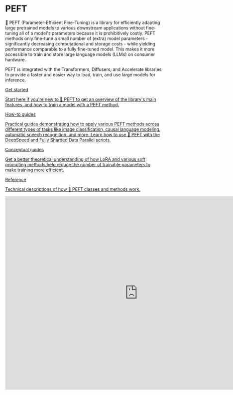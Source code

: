 <!--Copyright 2023 The HuggingFace Team. All rights reserved.

Licensed under the Apache License, Version 2.0 (the "License"); you may not use this file except in compliance with
the License. You may obtain a copy of the License at

http://www.apache.org/licenses/LICENSE-2.0

Unless required by applicable law or agreed to in writing, software distributed under the License is distributed on
an "AS IS" BASIS, WITHOUT WARRANTIES OR CONDITIONS OF ANY KIND, either express or implied. See the License for the
specific language governing permissions and limitations under the License.

⚠️ Note that this file is in Markdown but contain specific syntax for our doc-builder (similar to MDX) that may not be
rendered properly in your Markdown viewer.

-->

# PEFT

🤗 PEFT (Parameter-Efficient Fine-Tuning) is a library for efficiently adapting large pretrained models to various downstream applications without fine-tuning all of a model's parameters because it is prohibitively costly. PEFT methods only fine-tune a small number of (extra) model parameters - significantly decreasing computational and storage costs - while yielding performance comparable to a fully fine-tuned model. This makes it more accessible to train and store large language models (LLMs) on consumer hardware.

PEFT is integrated with the Transformers, Diffusers, and Accelerate libraries to provide a faster and easier way to load, train, and use large models for inference.

<div class="mt-10">
  <div class="w-full flex flex-col space-y-4 md:space-y-0 md:grid md:grid-cols-2 md:gap-y-4 md:gap-x-5">
    <a class="!no-underline border dark:border-gray-700 p-5 rounded-lg shadow hover:shadow-lg" href="quicktour"
      ><div class="w-full text-center bg-gradient-to-br from-blue-400 to-blue-500 rounded-lg py-1.5 font-semibold mb-5 text-white text-lg leading-relaxed">Get started</div>
      <p class="text-gray-700">Start here if you're new to 🤗 PEFT to get an overview of the library's main features, and how to train a model with a PEFT method.</p>
    </a>
    <a class="!no-underline border dark:border-gray-700 p-5 rounded-lg shadow hover:shadow-lg" href="./task_guides/prompt_based_methods"
      ><div class="w-full text-center bg-gradient-to-br from-indigo-400 to-indigo-500 rounded-lg py-1.5 font-semibold mb-5 text-white text-lg leading-relaxed">How-to guides</div>
      <p class="text-gray-700">Practical guides demonstrating how to apply various PEFT methods across different types of tasks like image classification, causal language modeling, automatic speech recognition, and more. Learn how to use 🤗 PEFT with the DeepSpeed and Fully Sharded Data Parallel scripts.</p>
    </a>
    <a class="!no-underline border dark:border-gray-700 p-5 rounded-lg shadow hover:shadow-lg" href="./conceptual_guides/adapter"
      ><div class="w-full text-center bg-gradient-to-br from-pink-400 to-pink-500 rounded-lg py-1.5 font-semibold mb-5 text-white text-lg leading-relaxed">Conceptual guides</div>
      <p class="text-gray-700">Get a better theoretical understanding of how LoRA and various soft prompting methods help reduce the number of trainable parameters to make training more efficient.</p>
   </a>
    <a class="!no-underline border dark:border-gray-700 p-5 rounded-lg shadow hover:shadow-lg" href="./package_reference/config"
      ><div class="w-full text-center bg-gradient-to-br from-purple-400 to-purple-500 rounded-lg py-1.5 font-semibold mb-5 text-white text-lg leading-relaxed">Reference</div>
      <p class="text-gray-700">Technical descriptions of how 🤗 PEFT classes and methods work.</p>
    </a>
  </div>
</div>

<iframe
	src="https://stevhliu-peft-methods.hf.space"
	frameborder="0"
	width="850"
	height="620"
></iframe>
